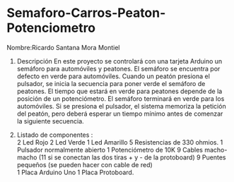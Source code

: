 # Semaforo-Carros-Peaton-Potenciometro
Nombre:Ricardo Santana Mora Montiel  
1. Descripción En este proyecto se controlará con una tarjeta Arduino un semáforo para automóviles y peatones.
El semáforo se encuentra por defecto en verde para automóviles.
Cuando un peatón presiona el pulsador, se inicia la secuencia para poner verde el semáforo de peatones.
El tiempo que estará en verde para peatones depende de la posición de un potenciómetro. 
El semáforo terminará en verde para los automóviles.
Si se presiona el pulsador, el sistema memoriza la petición del peatón, pero deberá esperar un tiempo mínimo antes de comenzar 
la siguiente secuencia.   

2. Listado de componentes :   
2  Led Rojo 
2  Led Verde
1  Led Amarillo 
5  Resistencias de 330 ohmios. 
1  Pulsador normalmente abierto 
1  Potenciómetro de 10K 
9  Cables macho-macho (11 si se conectan las dos tiras + y  - de la protoboard) 
9  Puentes pequeños (se pueden hacer con cable de red)  
1  Placa Arduino Uno 
1  Placa Protoboard.  
